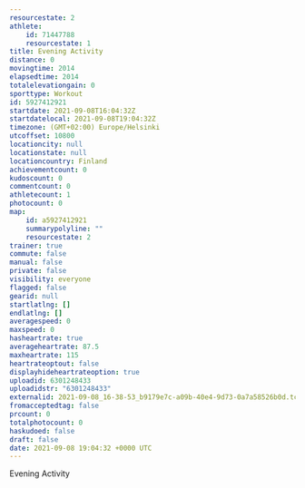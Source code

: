 ```yaml
---
resourcestate: 2
athlete:
    id: 71447788
    resourcestate: 1
title: Evening Activity
distance: 0
movingtime: 2014
elapsedtime: 2014
totalelevationgain: 0
sporttype: Workout
id: 5927412921
startdate: 2021-09-08T16:04:32Z
startdatelocal: 2021-09-08T19:04:32Z
timezone: (GMT+02:00) Europe/Helsinki
utcoffset: 10800
locationcity: null
locationstate: null
locationcountry: Finland
achievementcount: 0
kudoscount: 0
commentcount: 0
athletecount: 1
photocount: 0
map:
    id: a5927412921
    summarypolyline: ""
    resourcestate: 2
trainer: true
commute: false
manual: false
private: false
visibility: everyone
flagged: false
gearid: null
startlatlng: []
endlatlng: []
averagespeed: 0
maxspeed: 0
hasheartrate: true
averageheartrate: 87.5
maxheartrate: 115
heartrateoptout: false
displayhideheartrateoption: true
uploadid: 6301248433
uploadidstr: "6301248433"
externalid: 2021-09-08_16-38-53_b9179e7c-a09b-40e4-9d73-0a7a58526b0d.tcx
fromacceptedtag: false
prcount: 0
totalphotocount: 0
haskudoed: false
draft: false
date: 2021-09-08 19:04:32 +0000 UTC
---
```

Evening Activity
